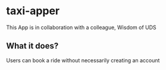 # taxi-apper
This App is in collaboration with a colleague, Wisdom of UDS
## What it does?
Users can book a ride without necessarily creating an account

